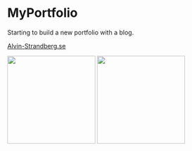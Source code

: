 # MyPortfolio
Starting to build a new portfolio with a blog.

[Alvin-Strandberg.se](https://www.alvin-strandberg.se)

<img src="https://i.imgur.com/p7Kztub.jpg" style="height: 200px">

<img src="https://i.imgur.com/0hrpMGz.jpg" style="height: 200px">
